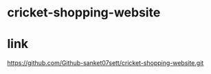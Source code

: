 # cricket-shopping-website
# link
https://github.com/Github-sanket07sett/cricket-shopping-website.git
